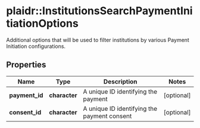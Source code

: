 # plaidr::InstitutionsSearchPaymentInitiationOptions

Additional options that will be used to filter institutions by various Payment Initiation configurations.

## Properties
Name | Type | Description | Notes
------------ | ------------- | ------------- | -------------
**payment_id** | **character** | A unique ID identifying the payment | [optional] 
**consent_id** | **character** | A unique ID identifying the payment consent | [optional] 


